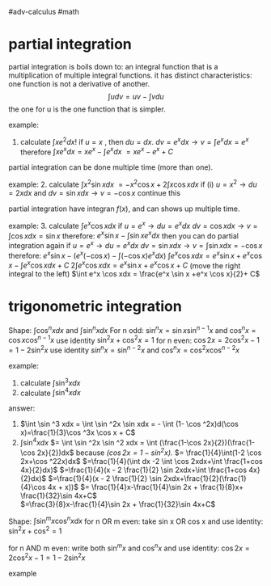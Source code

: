 #adv-calculus #math

# partial integration
partial integration is boils down to: an integral function that is a multiplication of multiple integral functions. 
it has distinct characteristics: one function is not a derivative of another.
$$ \int u dv = uv - \int v du $$
the one for u is the one function that is simpler.

example:
1. calculate $\int x e^2 dx$!
		if $u = x$ , then $du = dx$.
		$dv = e^x dx \rightarrow v = \int e^x dx = e^x$
	therefore $\int x e^x dx = x e^x - \int e^x dx$
	$= x e^x - e^x + C$

partial integration can be done multiple time (more than one).

example:
2. calculate $\int x^2 \sin x dx$
	$= -x^2 \cos x + 2 \int x \cos x dx$
		if (i) $u = x^2 \rightarrow du = 2xdx$ and $dv = \sin xdx \rightarrow v = - \cos x$ 
	continue this

partial integration have integran $f(x)$, and can shows up multiple time.

example:
3. calculate $\int e^x \cos xdx$
		if $u = e^x \rightarrow du = e^x dx$
		$dv = \cos x dx \rightarrow v = \int \cos xdx = \sin x$
	therefore: $e^x \sin x - \int \sin x e^x dx$
	then you can do partial integration again
		if $u = e^x \rightarrow du = e^x dx$
		$dv = \sin x dx \rightarrow v = \int \sin xdx = - \cos x$
	therefore: $e^x \sin x - (e^x (-\cos x) - \int (-\cos x) e^x dx)$
	$\int e^x \cos xdx =e^x \sin x +e^x \cos x - \int e^x  \cos x dx + C$
	$2\int e^x \cos xdx  =e^x \sin x +e^x \cos x  + C$ (move the right integral to the left)
	$\int e^x \cos xdx = \frac{e^x \sin x +e^x \cos x}{2}+ C$

# trigonometric integration

Shape: $\int \cos ^n xdx$ and $\int \sin ^n xdx$
For n odd: $\sin ^n x = \sin x \sin ^{n-1} x$ and $\cos ^n x = \cos x \cos^{n-1}x$
	use identity $\sin ^2 x + \cos ^2 x = 1$
for n even: $\cos 2x = 2 \cos ^2x-1=1-2 \sin ^2x$ 
	use identity $sin ^nx= \sin ^{n-2}x$ and $\cos ^nx=\cos^2 x \cos ^{n-2}x$

example:
1. calculate $\int \sin ^3 xdx$
2. calculate $\int \sin ^4 xdx$

answer:
1. $\int \sin ^3 xdx = \int \sin ^2x \sin xdx = - \int (1- \cos ^2x)d(\cos x)=\frac{1}{3}\cos ^3x \cos x + C$
2. $\int \sin ^4 xdx$
	$= \int \sin ^2x \sin ^2 xdx = \int (\frac{1-\cos 2x}{2})(\frac{1-\cos 2x}{2})dx$  because *($\cos 2x=1-\sin ^2x$).*
	$= \frac{1}{4}\int(1-2 \cos 2x+\cos ^22x)dx$
	$=\frac{1}{4}(\int dx -2 \int \cos 2xdx+\int \frac{1+cos 4x}{2}dx)$
	$=\frac{1}{4}(x - 2 \frac{1}{2} \sin 2xdx+\int \frac{1+cos 4x}{2}dx)$
	$=\frac{1}{4}(x - 2 \frac{1}{2} \sin 2xdx+\frac{1}{2}(\frac{1}{4}\cos 4x + x))$
	$= \frac{1}{4}x-\frac{1}{4}\sin 2x + \frac{1}{8}x+ \frac{1}{32}\sin 4x+C$	
	$=\frac{3}{8}x-\frac{1}{4}\sin 2x + \frac{1}{32}\sin 4x+C$	

Shape: $\int \sin ^m x \cos ^n xdx$
for n OR m even:
	take sin x OR cos x 
	and use identity: $\sin ^2x+\cos ^2 = 1$

for n AND m even:
	write both $\sin ^mx$ and $\cos ^nx$ 
	and use identity: $\cos 2x = 2\cos ^2x-1=1-2 \sin ^2x$

example